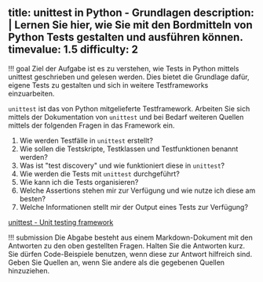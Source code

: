 title: unittest in Python - Grundlagen
description: |
  Lernen Sie hier, wie Sie mit den Bordmitteln von Python Tests gestalten und ausführen können.  
timevalue: 1.5
difficulty: 2
---
!!! goal
    Ziel der Aufgabe ist es zu verstehen, wie Tests in Python mittels unittest geschrieben und
    gelesen werden.
    Dies bietet die Grundlage dafür, eigene Tests zu gestalten und sich in weitere Testframeworks
    einzuarbeiten.

`unittest` ist das von Python mitgelieferte Testframework.
Arbeiten Sie sich mittels der Dokumentation von `unittest` und bei Bedarf weiteren Quellen mittels
der folgenden Fragen in das Framework ein.

1. Wie werden Testfälle in `unittest` erstellt?
2. Wie sollen die Testskripte, Testklassen und Testfunktionen benannt werden?
3. Was ist "test discovery" und wie funktioniert diese in `unittest`?
4. Wie werden die Tests mit `unittest` durchgeführt?
5. Wie kann ich die Tests organisieren?
6. Welche Assertions stehen mir zur Verfügung und wie nutze ich diese am besten?
7. Welche Informationen stellt mir der Output eines Tests zur Verfügung?

[unittest - Unit testing framework](https://docs.python.org/3.10/library/unittest.html)

!!! submission
    Die Abgabe besteht aus einem Markdown-Dokument mit den Antworten zu den oben gestellten Fragen.
    Halten Sie die Antworten kurz.
    Sie dürfen Code-Beispiele benutzen, wenn diese zur Antwort hilfreich sind.
    Geben Sie Quellen an, wenn Sie andere als die gegebenen Quellen hinzuziehen.
